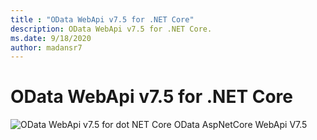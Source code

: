 ```yaml
---
title : "OData WebApi v7.5 for .NET Core"
description: OData WebApi v7.5 for .NET Core.
ms.date: 9/18/2020
author: madansr7
---
```

# OData WebApi v7.5 for .NET Core

 ![OData WebApi v7.5 for dot NET Core](/odata/assets/doc-assets/yes.png) OData AspNetCore WebApi V7.5


